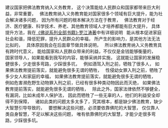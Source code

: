 建议国家把佛法教育纳入义务教育，
这个决策能给人民群众和国家都带来巨大利益，非常重要，
&nbsp;
佛法教育纳入义务教育能对国家很多个领域有巨大提升，能为社会解决诸多问题，
因为所有问题的根本解决方法在于教育，
&nbsp;
佛法教育对于经济、医疗健康、科学技术、养老、其他教育领域人才培养都能有巨大提升，
具体提升方法，我在[《佛说系列全部书籍》·罗江涛著](https://www.kancloud.cn/@luojiangtao)中有详细说明
&nbsp;
能从根本促进家庭社会和谐，降低犯罪，提升人民群众的幸福，
所产生的影响力，是其他方法无法比拟的，
&nbsp;
具体原因我会在后面章节做具体说明，
&nbsp;
所以佛法教育纳入义务教育具有跨时代意义，
能给国家和人民群众带来的利益，不仅仅是金钱能够衡量的，
&nbsp;
国家领导人，如果能看到我写的内容，能够采纳并实施，
这就能让国家的发展稳健很多，少走很多弯路，少踩很多坑，
&nbsp;
例如酒驾入刑之前，牺牲了很多人，
如果佛法教育提前落实，就能避免很多无谓的牺牲，
&nbsp;
性侵幼女罪入刑之前，牺牲了多少女人和家庭的幸福，
如果佛法教育提前落实，就能避免很多无谓的牺牲，
&nbsp;
例如危害濒危野生动物罪入刑之前，已经有很多种类动物因此而灭绝，
如果佛法教育提前落实，就能避免很多无谓的牺牲，
&nbsp;
除此之外，国家法律依然不够健全，有漏洞，比如未成年人保护法，
因此而牺牲了一些无辜的人，他们的利益安全却得不到保障，
&nbsp;
诸如此类的问题太多太多了，究其根本，都是缺少佛法教育，缺少大智慧引导导致的，
&nbsp;
要想解决这些问题，必须要依靠佛陀的大智慧，
仅仅靠人类自身智慧，不足以解决这些问题，
唯有依靠佛陀的大智慧，才能少走很多弯路，少踩很多坑。
